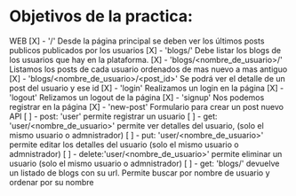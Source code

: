 # Objetivos de la practica:
WEB
[X] - '/' Desde la página principal se deben ver los últimos posts publicos publicados por los usuarios
[X] - 'blogs/' Debe listar los blogs de los usuarios que hay en la plataforma.
[X] - 'blogs/<nombre_de_usuario>/' Listamos los posts de cada usuario ordenados de mas nuevo a mas antiguo
[X] - 'blogs/<nombre_de_usuario>/<post_id>' Se podrá ver el detalle de un post del usuario y ese id
[X] - 'login' Realizamos un login en la página
[X] - 'logout' Relizamos un logout de la página
[X] - 'signup' Nos podemos registrar en la página
[X] - 'new-post' Formulario para crear un post nuevo
API
[ ] - post:  'user' permite registrar un usuario
[ ] - get:   'user/<nombre_de_usuario>' permite ver detalles del usuario, (solo el mismo usuario o admnistrador)
[ ] - put:   'user/<nombre_de_usuario>' permite editar los detalles del usuario (solo el mismo usuario o admnistrador)
[ ] - delete:'user/<nombre_de_usuario>' permite eliminar un usuario (solo el mismo usuario o admnistrador)
[ ] - get:   'blogs/' devuelve un listado de blogs con su url. Permite buscar por nombre de usuario y ordenar por su nombre
